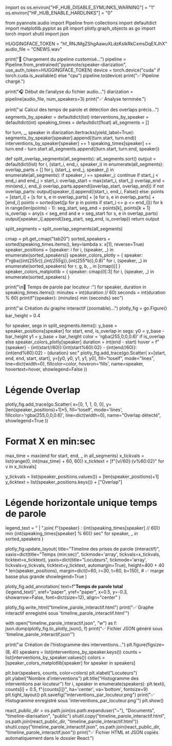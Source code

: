 import os
os.environ["HF_HUB_DISABLE_SYMLINKS_WARNING"] = "1"
os.environ["HF_HUB_ENABLE_HARDLINKS"] = "0"

from pyannote.audio import Pipeline
from collections import defaultdict
import matplotlib.pyplot as plt
import plotly.graph_objects as go
import torch
import shutil
import json

HUGGINGFACE_TOKEN = "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"
audio_file = "CNEWS.wav"

print("🔄 Chargement du pipeline customisé...")
pipeline = Pipeline.from_pretrained("pyannote/speaker-diarization", use_auth_token=HUGGINGFACE_TOKEN)
device = torch.device("cuda" if torch.cuda.is_available() else "cpu")
pipeline.to(device)
print("✅ Pipeline chargé.")

print("🎧 Début de l’analyse du fichier audio...")
diarization = pipeline(audio_file, num_speakers=3)
print("✅ Analyse terminée.")

print("📊 Calcul des temps de parole et détection des overlaps précis...")
segments_by_speaker = defaultdict(list)
interventions_by_speaker = defaultdict(int)
speaking_times = defaultdict(float)
all_segments = []

for turn, _, speaker in diarization.itertracks(yield_label=True):
    segments_by_speaker[speaker].append((turn.start, turn.end))
    interventions_by_speaker[speaker] += 1
    speaking_times[speaker] += turn.end - turn.start
    all_segments.append((turn.start, turn.end, speaker))

def split_overlap_segments(all_segments):
    all_segments.sort()
    output = defaultdict(list)
    for i, (start_i, end_i, speaker_i) in enumerate(all_segments):
        overlap_parts = []
        for j, (start_j, end_j, speaker_j) in enumerate(all_segments):
            if speaker_i == speaker_j:
                continue
            if start_j < end_i and end_j > start_i:
                overlap_start = max(start_i, start_j)
                overlap_end = min(end_i, end_j)
                overlap_parts.append((overlap_start, overlap_end))
        if not overlap_parts:
            output[speaker_i].append((start_i, end_i, False))
        else:
            points = [start_i] + [s for s, e in overlap_parts] + [e for s, e in overlap_parts] + [end_i]
            points = sorted(set([p for p in points if start_i <= p <= end_i]))
            for k in range(len(points) - 1):
                seg_start, seg_end = points[k], points[k + 1]
                is_overlap = any(s < seg_end and e > seg_start for s, e in overlap_parts)
                output[speaker_i].append((seg_start, seg_end, is_overlap))
    return output

split_segments = split_overlap_segments(all_segments)

cmap = plt.get_cmap("tab20")
sorted_speakers = sorted(speaking_times.items(), key=lambda x: x[1], reverse=True)
speaker_positions = {speaker: i for i, (speaker, _) in enumerate(sorted_speakers)}
speaker_colors_plotly = {
    speaker: f"rgba({int(255*r)},{int(255*g)},{int(255*b)},0.8)"
    for i, (speaker, _) in enumerate(sorted_speakers)
    for r, g, b, _ in [cmap(i)]
}
speaker_colors_matplotlib = {
    speaker: cmap(i)[:3]
    for i, (speaker, _) in enumerate(sorted_speakers)
}

print("\n📢 Temps de parole par locuteur :")
for speaker, duration in speaking_times.items():
    minutes = int(duration // 60)
    seconds = int(duration % 60)
    print(f"{speaker}: {minutes} min {seconds} sec")

print("📊 Création du graphe interactif (zoomable)...")
plotly_fig = go.Figure()
bar_height = 0.4

for speaker, segs in split_segments.items():
    y_base = speaker_positions[speaker]
    for start, end, is_overlap in segs:
        y0 = y_base - bar_height
        y1 = y_base + bar_height
        color = 'rgba(255,0,0,0.6)' if is_overlap else speaker_colors_plotly[speaker]
        duration = int(end - start)
        hover = f"{speaker} - {int(start//60)}:{int(start%60):02} - {int(end//60)}:{int(end%60):02} - {duration} sec"
        plotly_fig.add_trace(go.Scatter(
            x=[start, end, end, start, start],
            y=[y0, y0, y1, y1, y0],
            fill="toself",
            mode="lines",
            line=dict(width=0),
            fillcolor=color,
            hoveron='fills',
            name=speaker,
            hovertext=hover,
            showlegend=False
        ))

# Légende Overlap
plotly_fig.add_trace(go.Scatter(
    x=[0, 1, 1, 0, 0],
    y=[len(speaker_positions)+1]*5,
    fill='toself',
    mode='lines',
    fillcolor='rgba(255,0,0,0.6)',
    line=dict(width=0),
    name="Overlap détecté",
    showlegend=True
))

# Format X en min:sec
max_time = max(end for start, end, _ in all_segments)
x_tickvals = list(range(0, int(max_time) + 60, 60))
x_ticktext = [f"{v//60}:{v%60:02}" for v in x_tickvals]

y_tickvals = list(speaker_positions.values()) + [len(speaker_positions)+1]
y_ticktext = list(speaker_positions.keys()) + ["Overlap"]

# Légende horizontale unique temps de parole
legend_text = " | ".join(
    f"{speaker} : {int(speaking_times[speaker] // 60)} min {int(speaking_times[speaker] % 60)} sec"
    for speaker, _ in sorted_speakers
)

plotly_fig.update_layout(
    title="Timeline des prises de parole (interactif)",
    xaxis=dict(title="Temps (min:sec)", tickmode='array', tickvals=x_tickvals, ticktext=x_ticktext),
    yaxis=dict(title="Locuteurs", tickmode='array', tickvals=y_tickvals, ticktext=y_ticktext, automargin=True),
    height=400 + 40 * len(speaker_positions),
    margin=dict(l=60, r=30, t=60, b=150),  # ✅ marge basse plus grande
    showlegend=True
)

plotly_fig.add_annotation(
    text=f"<b>Temps de parole total</b><br>{legend_text}",
    xref="paper", yref="paper",
    x=0.5, y=-0.3, showarrow=False,
    font=dict(size=12),
    align="center"
)

plotly_fig.write_html("timeline_parole_interactif.html")
print("✅ Graphe interactif enregistré sous 'timeline_parole_interactif.html'")

with open("timeline_parole_interactif.json", "w") as f:
    json.dump(plotly_fig.to_plotly_json(), f)
print("✅ Fichier JSON généré sous 'timeline_parole_interactif.json'")

print("📊 Création de l’histogramme des interventions...")
plt.figure(figsize=(8, 4))
speakers = list(interventions_by_speaker.keys())
counts = list(interventions_by_speaker.values())
colors = [speaker_colors_matplotlib[speaker] for speaker in speakers]

plt.bar(speakers, counts, color=colors)
plt.xlabel("Locuteurs")
plt.ylabel("Nombre d’interventions")
plt.title("Histogramme des interventions par locuteur")
for i, speaker in enumerate(speakers):
    plt.text(i, counts[i] + 0.5, f"{counts[i]}", ha='center', va='bottom', fontsize=9)
plt.tight_layout()
plt.savefig("interventions_par_locuteur.png")
print("✅ Histogramme enregistré sous 'interventions_par_locuteur.png'")
plt.show()

react_public_dir = os.path.join(os.path.expanduser("~"), "Documents", "timeline-diarisation", "public")
shutil.copy("timeline_parole_interactif.html", os.path.join(react_public_dir, "timeline_parole_interactif.html"))
shutil.copy("timeline_parole_interactif.json", os.path.join(react_public_dir, "timeline_parole_interactif.json"))
print("✅ Fichier HTML et JSON copiés automatiquement dans le dossier React.")
